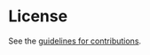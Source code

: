 # License

See the
[guidelines for contributions](https://github.com/mallory/nomcom-gender-representation/blob/main/CONTRIBUTING.md).
